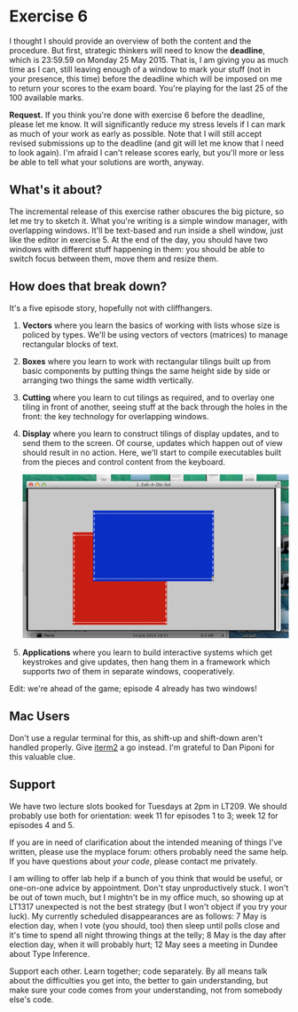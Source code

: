 # Exercise 6

I thought I should provide an overview of both the content and the
procedure. But first, strategic thinkers will need to know the
**deadline**, which is 23:59.59 on Monday 25 May 2015. That is, I am
giving you as much time as I can, still leaving enough of a window to
mark your stuff (not in your presence, this time) before the deadline
which will be imposed on me to return your scores to the exam board.
You're playing for the last 25 of the 100 available marks.

**Request.** If you think you're done with exercise 6 before the
deadline, please let me know. It will significantly reduce my stress
levels if I can mark as much of your work as early as possible. Note
that I will still accept revised submissions up to the deadline (and
git will let me know that I need to look again). I'm afraid I can't
release scores early, but you'll more or less be able to tell what
your solutions are worth, anyway.


## What's it about?

The incremental release of this exercise rather obscures the big
picture, so let me try to sketch it. What you're writing is a simple
window manager, with overlapping windows. It'll be text-based and run
inside a shell window, just like the editor in exercise 5. At the end
of the day, you should have two windows with different stuff happening
in them: you should be able to switch focus between them, move them
and resize them.


## How does that break down?

It's a five episode story, hopefully not with cliffhangers.

1. **Vectors** where you learn the basics of working with lists whose
   size is policed by types. We'll be using vectors of vectors
   (matrices) to manage rectangular blocks of text.

2. **Boxes** where you learn to work with rectangular tilings built up
   from basic components by putting things the same height side by
   side or arranging two things the same width vertically.

3. **Cutting** where you learn to cut tilings as required, and to
   overlay one tiling in front of another, seeing stuff at the back
   through the holes in the front: the key technology for overlapping
   windows.

4. **Display** where you learn to construct tilings of display
   updates, and to send them to the screen. Of course, updates which
   happen out of view should result in no action. Here, we'll start to
   compile executables built from the pieces and control content from
   the keyboard.

   ![Episode 4 going](Ex6-4-Going.png)

5. **Applications** where you learn to build interactive systems which
   get keystrokes and give updates, then hang them in a framework
   which supports *two* of them in separate windows, cooperatively.

Edit: we're ahead of the game; episode 4 already has two windows!


## Mac Users

Don't use a regular terminal for this, as shift-up and shift-down
aren't handled properly. Give [iterm2](http://iterm2.com/) a go
instead. I'm grateful to Dan Piponi for this valuable clue.


## Support

We have two lecture slots booked for Tuesdays at 2pm in LT209. We
should probably use both for orientation: week 11 for episodes 1 to 3;
week 12 for episodes 4 and 5.

If you are in need of clarification about the intended meaning of
things I've written, please use the myplace forum: others probably
need the same help. If you have questions about *your code*, please
contact me privately.

I am willing to offer lab help if a bunch of you think that would be
useful, or one-on-one advice by appointment. Don't stay unproductively
stuck. I won't be out of town much, but I mightn't be in my office
much, so showing up at LT1317 unexpected is not the best strategy (but
I won't object if you try your luck). My currently scheduled
disappearances are as follows: 7 May is election day, when I vote (you
should, too) then sleep until polls close and it's time to spend all
night throwing things at the telly; 8 May is the day after election
day, when it will probably hurt; 12 May sees a meeting in Dundee about
Type Inference.

Support each other. Learn together; code separately. By all means talk
about the difficulties you get into, the better to gain understanding,
but make sure your code comes from your understanding, not from
somebody else's code.
